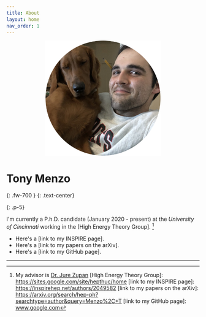 ```yaml
---
title: About
layout: home
nav_order: 1
---
```

<!---<h2 align="center"> <strong> Tony Menzo </strong> </h2>/--->
<p align="center">
  <img src="IMG-3019.jpg" alt="drawing" width="300" />
</p>
<!---<h2 align="center"> <strong> Tony Menzo </strong> </h2>/--->

# Tony Menzo
{: .fw-700 }
{: .text-center}

{: .p-5}

I'm currently a  P.h.D. candidate (January 2020 - present) at the *University of Cincinnati* working in the [High Energy Theory Group]. [^1]

- Here's a [link to my INSPIRE page].
- Here's a [link to my papers on the arXiv].
- Here's a [link to my GitHub page].

----

[^1]: My advisor is [Dr. Jure Zupan]
[High Energy Theory Group]: https://sites.google.com/site/hepthuc/home
[link to my INSPIRE page]: https://inspirehep.net/authors/2049582
[link to my papers on the arXiv]: https://arxiv.org/search/hep-ph?searchtype=author&query=Menzo%2C+T
[link to my GitHub page]: www.google.com

[Dr. Jure Zupan]: https://sites.google.com/site/jurezupan/
